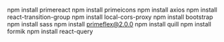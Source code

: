 npm install primereact
npm install primeicons
npm install axios
npm install react-transition-group
npm install local-cors-proxy
npm install bootstrap
npm install sass
npm install primeflex@2.0.0
npm install quill
npm install formik
npm install react-query
